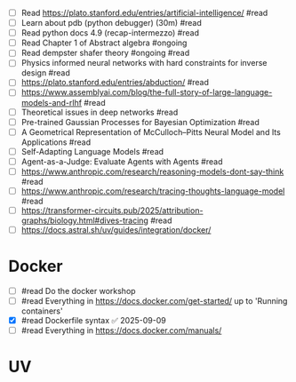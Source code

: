 - [ ] Read https://plato.stanford.edu/entries/artificial-intelligence/ #read
- [ ] Learn about pdb (python debugger) (30m) #read
- [ ] Read python docs 4.9 (recap-intermezzo) #read
- [ ] Read Chapter 1 of Abstract algebra #ongoing
- [ ] Read dempster shafer theory #ongoing #read 
- [ ] Physics informed neural networks with hard constraints for inverse design #read
- [ ] https://plato.stanford.edu/entries/abduction/ #read 
- [ ] https://www.assemblyai.com/blog/the-full-story-of-large-language-models-and-rlhf #read
- [ ] Theoretical issues in deep networks #read 
- [ ] Pre-trained Gaussian Processes for Bayesian Optimization #read
- [ ] A Geometrical Representation of McCulloch–Pitts Neural Model and Its Applications #read
- [ ] Self-Adapting Language Models #read 
- [ ] Agent-as-a-Judge:  Evaluate Agents with Agents #read 
- [ ] https://www.anthropic.com/research/reasoning-models-dont-say-think #read
- [ ] https://www.anthropic.com/research/tracing-thoughts-language-model #read
- [ ] https://transformer-circuits.pub/2025/attribution-graphs/biology.html#dives-tracing #read
- [ ] https://docs.astral.sh/uv/guides/integration/docker/
# Docker

- [ ] #read Do the docker workshop
- [ ] #read Everything in https://docs.docker.com/get-started/ up to 'Running containers'
- [x] #read Dockerfile syntax ✅ 2025-09-09
- [ ] #read Everything in https://docs.docker.com/manuals/

# UV

